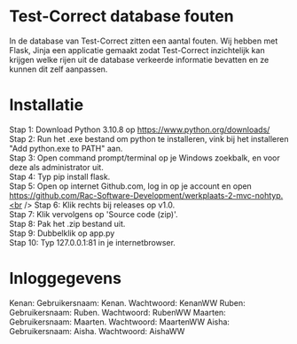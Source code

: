 # Test-Correct database fouten
In de database van Test-Correct zitten een aantal fouten. Wij hebben met Flask, Jinja een applicatie gemaakt zodat Test-Correct inzichtelijk kan krijgen welke rijen uit de database verkeerde informatie bevatten en ze kunnen dit zelf aanpassen.


# Installatie
Stap 1: Download Python 3.10.8 op https://www.python.org/downloads/<br />
Stap 2: Run het .exe bestand om python te installeren, vink bij het installeren "Add python.exe to PATH" aan.<br />
Stap 3: Open command prompt/terminal op je Windows zoekbalk, en voor deze als administrator uit.<br />
Stap 4: Typ pip install flask.<br />
Stap 5: Open op internet Github.com, log in op je account en open https://github.com/Rac-Software-Development/werkplaats-2-mvc-nohtyp.<br />
Stap 6: Klik rechts bij releases op v1.0.<br />
Stap 7: Klik vervolgens op 'Source code (zip)'.<br />
Stap 8: Pak het .zip bestand uit.<br />
Stap 9: Dubbelklik op app.py<br />
Stap 10: Typ 127.0.0.1:81 in je internetbrowser.

# Inloggegevens
Kenan: Gebruikersnaam: Kenan. Wachtwoord: KenanWW
Ruben: Gebruikersnaam: Ruben. Wachtwoord: RubenWW
Maarten: Gebruikersnaam: Maarten. Wachtwoord: MaartenWW
Aisha: Gebruikersnaam: Aisha. Wachtwoord: AishaWW
